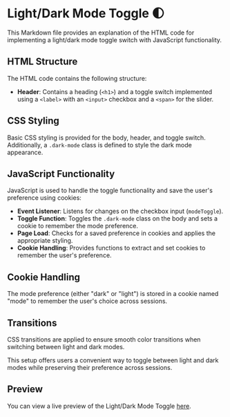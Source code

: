 # Light/Dark Mode Toggle 🌓

This Markdown file provides an explanation of the HTML code for implementing a light/dark mode toggle switch with JavaScript functionality.

## HTML Structure

The HTML code contains the following structure:

- **Header**: Contains a heading (`<h1>`) and a toggle switch implemented using a `<label>` with an `<input>` checkbox and a `<span>` for the slider.

## CSS Styling

Basic CSS styling is provided for the body, header, and toggle switch. Additionally, a `.dark-mode` class is defined to style the dark mode appearance.

## JavaScript Functionality

JavaScript is used to handle the toggle functionality and save the user's preference using cookies:

- **Event Listener**: Listens for changes on the checkbox input (`modeToggle`).
- **Toggle Function**: Toggles the `.dark-mode` class on the body and sets a cookie to remember the mode preference.
- **Page Load**: Checks for a saved preference in cookies and applies the appropriate styling.
- **Cookie Handling**: Provides functions to extract and set cookies to remember the user's preference.

## Cookie Handling

The mode preference (either "dark" or "light") is stored in a cookie named "mode" to remember the user's choice across sessions.

## Transitions

CSS transitions are applied to ensure smooth color transitions when switching between light and dark modes.

This setup offers users a convenient way to toggle between light and dark modes while preserving their preference across sessions.

## Preview

You can view a live preview of the Light/Dark Mode Toggle [here](https://mrakshayas.github.io/lightdarkmode/).
